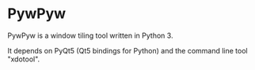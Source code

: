 PywPyw
======

PywPyw is a window tiling tool written in Python 3.

It depends on PyQt5 (Qt5 bindings for Python) and the command line tool "xdotool".
